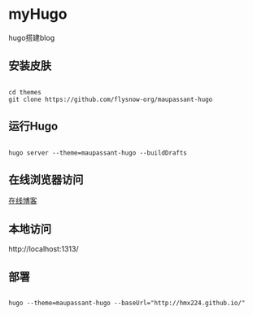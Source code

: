 # myHugo
hugo搭建blog

## 安装皮肤

```cgo

cd themes
git clone https://github.com/flysnow-org/maupassant-hugo

```
## 运行Hugo

```cgo

hugo server --theme=maupassant-hugo --buildDrafts

```

## 在线浏览器访问
[在线博客](https://www.ifanatic.cn)

## 本地访问 
http://localhost:1313/

## 部署

```cgo

hugo --theme=maupassant-hugo --baseUrl="http://hmx224.github.io/"

```